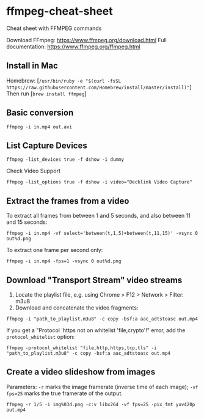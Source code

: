 # ffmpeg-cheat-sheet
Cheat sheet with FFMPEG commands

Download FFmpeg: https://www.ffmpeg.org/download.html
Full documentation: https://www.ffmpeg.org/ffmpeg.html

## Install in Mac
Homebrew: [`/usr/bin/ruby -e "$(curl -fsSL https://raw.githubusercontent.com/Homebrew/install/master/install)"`]
Then run [`brew install ffmpeg`]


## Basic conversion

````
ffmpeg -i in.mp4 out.avi
````


## List Capture Devices

````
ffmpeg -list_devices true -f dshow -i dummy
````

Check Video Support
````
ffmpeg -list_options true -f dshow -i video="Decklink Video Capture"
````

## Extract the frames from a video

To extract all frames from between 1 and 5 seconds, and also between 11 and 15 seconds:

````
ffmpeg -i in.mp4 -vf select='between(t,1,5)+between(t,11,15)' -vsync 0 out%d.png
````

To extract one frame per second only:

````
ffmpeg -i in.mp4 -fps=1 -vsync 0 out%d.png
````


## Download "Transport Stream" video streams

1. Locate the playlist file, e.g. using Chrome > F12 > Network > Filter: m3u8
2. Download and concatenate the video fragments:

````
ffmpeg -i "path_to_playlist.m3u8" -c copy -bsf:a aac_adtstoasc out.mp4
````

If you get a "Protocol 'https not on whitelist 'file,crypto'!" error, add the `protocol_whitelist` option:

````
ffmpeg -protocol_whitelist "file,http,https,tcp,tls" -i "path_to_playlist.m3u8" -c copy -bsf:a aac_adtstoasc out.mp4
````

## Create a video slideshow from images

Parameters: `-r` marks the image framerate (inverse time of each image); `-vf fps=25` marks the true framerate of the output.

````
ffmpeg -r 1/5 -i img%03d.png -c:v libx264 -vf fps=25 -pix_fmt yuv420p out.mp4
````
